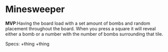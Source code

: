 # Minesweeper
__MVP__:Having the board load with a set amount of bombs and random placement throughout the board. When you press a square it will reveal either a bomb or a number with the number of bombs surrounding that tile.

Specs:
+thing
+thing
